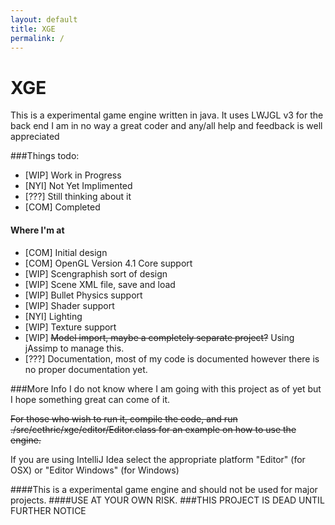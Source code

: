 ```yaml
---
layout: default
title: XGE
permalink: /
---
```


# XGE
This is a experimental game engine written in java.
It uses LWJGL v3 for the back end
I am in no way a great coder and any/all help and feedback is well appreciated

###Things todo:
* [WIP] Work in Progress
* [NYI] Not Yet Implimented
* [???] Still thinking about it
* [COM] Completed

#### Where I'm at
+ [COM] Initial design
+ [COM] OpenGL Version 4.1 Core support
+ [WIP] Scengraphish sort of design
+ [WIP] Scene XML file, save and load
+ [WIP] Bullet Physics support
+ [WIP] Shader support
+ [NYI] Lighting
+ [WIP] Texture support
+ [WIP] ~~Model import, maybe a completely separate project?~~ Using
jAssimp to manage this.
+ [???] Documentation, most of my code is documented however there is no
proper documentation yet.

###More Info
I do not know where I am going with this project as of yet but I hope something
great can come of it.

~~For those who wish to run it, compile the code, and run
./src/cethric/xge/editor/Editor.class for an example on how to use the engine.~~

If you are using IntelliJ Idea select the appropriate platform "Editor"
(for OSX) or "Editor Windows" (for Windows)






####This is a experimental game engine and should not be used for major projects.
####USE AT YOUR OWN RISK.
###THIS PROJECT IS DEAD UNTIL FURTHER NOTICE